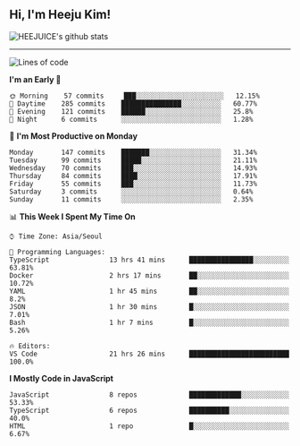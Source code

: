 ## Hi, I'm Heeju Kim!

![HEEJUICE's github stats](https://github-readme-stats.vercel.app/api?username=HEEJUICE&show_icons=true)

---
<!--START_SECTION:waka-->
![Lines of code](https://img.shields.io/badge/From%20Hello%20World%20I%27ve%20Written-18.0%20million%20lines%20of%20code-blue)

**I'm an Early 🐤** 

```text
🌞 Morning    57 commits     ███░░░░░░░░░░░░░░░░░░░░░░   12.15% 
🌆 Daytime    285 commits    ███████████████░░░░░░░░░░   60.77% 
🌃 Evening    121 commits    ██████░░░░░░░░░░░░░░░░░░░   25.8% 
🌙 Night      6 commits      ░░░░░░░░░░░░░░░░░░░░░░░░░   1.28%

```
📅 **I'm Most Productive on Monday** 

```text
Monday       147 commits    ███████░░░░░░░░░░░░░░░░░░   31.34% 
Tuesday      99 commits     █████░░░░░░░░░░░░░░░░░░░░   21.11% 
Wednesday    70 commits     ███░░░░░░░░░░░░░░░░░░░░░░   14.93% 
Thursday     84 commits     ████░░░░░░░░░░░░░░░░░░░░░   17.91% 
Friday       55 commits     ███░░░░░░░░░░░░░░░░░░░░░░   11.73% 
Saturday     3 commits      ░░░░░░░░░░░░░░░░░░░░░░░░░   0.64% 
Sunday       11 commits     ░░░░░░░░░░░░░░░░░░░░░░░░░   2.35%

```


📊 **This Week I Spent My Time On** 

```text
⌚︎ Time Zone: Asia/Seoul

💬 Programming Languages: 
TypeScript               13 hrs 41 mins      ████████████████░░░░░░░░░   63.81% 
Docker                   2 hrs 17 mins       ██░░░░░░░░░░░░░░░░░░░░░░░   10.72% 
YAML                     1 hr 45 mins        ██░░░░░░░░░░░░░░░░░░░░░░░   8.2% 
JSON                     1 hr 30 mins        █░░░░░░░░░░░░░░░░░░░░░░░░   7.01% 
Bash                     1 hr 7 mins         █░░░░░░░░░░░░░░░░░░░░░░░░   5.26%

🔥 Editors: 
VS Code                  21 hrs 26 mins      █████████████████████████   100.0%

```

**I Mostly Code in JavaScript** 

```text
JavaScript               8 repos             █████████████░░░░░░░░░░░░   53.33% 
TypeScript               6 repos             ██████████░░░░░░░░░░░░░░░   40.0% 
HTML                     1 repo              █░░░░░░░░░░░░░░░░░░░░░░░░   6.67%

```



<!--END_SECTION:waka-->

